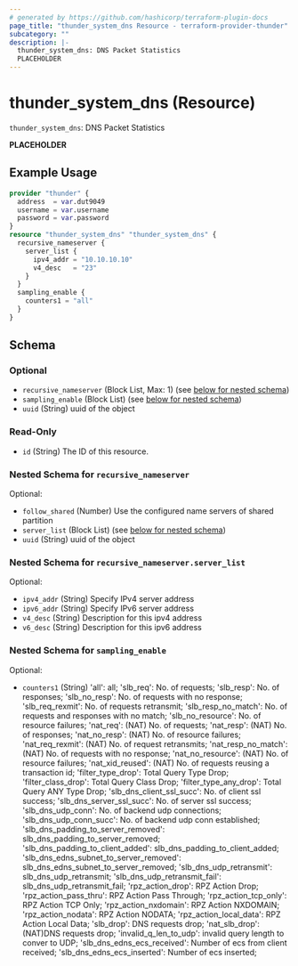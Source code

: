 ```yaml
---
# generated by https://github.com/hashicorp/terraform-plugin-docs
page_title: "thunder_system_dns Resource - terraform-provider-thunder"
subcategory: ""
description: |-
  thunder_system_dns: DNS Packet Statistics
  PLACEHOLDER
---
```


# thunder_system_dns (Resource)

`thunder_system_dns`: DNS Packet Statistics

__PLACEHOLDER__

## Example Usage

```terraform
provider "thunder" {
  address  = var.dut9049
  username = var.username
  password = var.password
}
resource "thunder_system_dns" "thunder_system_dns" {
  recursive_nameserver {
    server_list {
      ipv4_addr = "10.10.10.10"
      v4_desc   = "23"
    }
  }
  sampling_enable {
    counters1 = "all"
  }
}
```

<!-- schema generated by tfplugindocs -->
## Schema

### Optional

- `recursive_nameserver` (Block List, Max: 1) (see [below for nested schema](#nestedblock--recursive_nameserver))
- `sampling_enable` (Block List) (see [below for nested schema](#nestedblock--sampling_enable))
- `uuid` (String) uuid of the object

### Read-Only

- `id` (String) The ID of this resource.

<a id="nestedblock--recursive_nameserver"></a>
### Nested Schema for `recursive_nameserver`

Optional:

- `follow_shared` (Number) Use the configured name servers of shared partition
- `server_list` (Block List) (see [below for nested schema](#nestedblock--recursive_nameserver--server_list))
- `uuid` (String) uuid of the object

<a id="nestedblock--recursive_nameserver--server_list"></a>
### Nested Schema for `recursive_nameserver.server_list`

Optional:

- `ipv4_addr` (String) Specify IPv4 server address
- `ipv6_addr` (String) Specify IPv6 server address
- `v4_desc` (String) Description for this ipv4 address
- `v6_desc` (String) Description for this ipv6 address



<a id="nestedblock--sampling_enable"></a>
### Nested Schema for `sampling_enable`

Optional:

- `counters1` (String) 'all': all; 'slb_req': No. of requests; 'slb_resp': No. of responses; 'slb_no_resp': No. of requests with no response; 'slb_req_rexmit': No. of requests retransmit; 'slb_resp_no_match': No. of requests and responses with no match; 'slb_no_resource': No. of resource failures; 'nat_req': (NAT) No. of requests; 'nat_resp': (NAT) No. of responses; 'nat_no_resp': (NAT) No. of resource failures; 'nat_req_rexmit': (NAT) No. of request retransmits; 'nat_resp_no_match': (NAT) No. of requests with no response; 'nat_no_resource': (NAT) No. of resource failures; 'nat_xid_reused': (NAT) No. of requests reusing a transaction id; 'filter_type_drop': Total Query Type Drop; 'filter_class_drop': Total Query Class Drop; 'filter_type_any_drop': Total Query ANY Type Drop; 'slb_dns_client_ssl_succ': No. of client ssl success; 'slb_dns_server_ssl_succ': No. of server ssl success; 'slb_dns_udp_conn': No. of backend udp connections; 'slb_dns_udp_conn_succ': No. of backend udp conn established; 'slb_dns_padding_to_server_removed': slb_dns_padding_to_server_removed; 'slb_dns_padding_to_client_added': slb_dns_padding_to_client_added; 'slb_dns_edns_subnet_to_server_removed': slb_dns_edns_subnet_to_server_removed; 'slb_dns_udp_retransmit': slb_dns_udp_retransmit; 'slb_dns_udp_retransmit_fail': slb_dns_udp_retransmit_fail; 'rpz_action_drop': RPZ Action Drop; 'rpz_action_pass_thru': RPZ Action Pass Through; 'rpz_action_tcp_only': RPZ Action TCP Only; 'rpz_action_nxdomain': RPZ Action NXDOMAIN; 'rpz_action_nodata': RPZ Action NODATA; 'rpz_action_local_data': RPZ Action Local Data; 'slb_drop': DNS requests drop; 'nat_slb_drop': (NAT)DNS requests drop; 'invalid_q_len_to_udp': invalid query length to conver to UDP; 'slb_dns_edns_ecs_received': Number of ecs from client received; 'slb_dns_edns_ecs_inserted': Number of ecs inserted;


